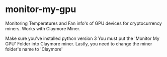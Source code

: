 # monitor-my-gpu
Monitoring Temperatures and Fan info's of GPU devices for cryptocurrency miners. Works with Claymore Miner.

Make sure you've installed python version 3
You must put the 'Monitor My GPU' Folder into Claymore miner.
Lastly, you need to change the miner folder's name to 'Claymore'

